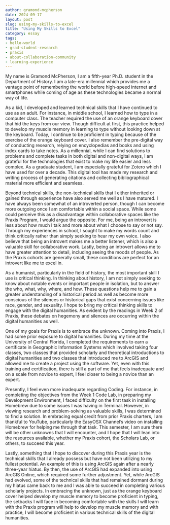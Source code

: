 ```yaml
---
author: gramond-mcpherson
date: 2024-09-17
layout: post
slug: using-my-skills-to-excel
title: "Using My Skills to Excel"
category: essay
tags:
- hello-world
- grad-student-research
- praxis
- about-collaboration-community
- learning-experience
---
```

My name is Gramond McPherson, I am a fifth-year Ph.D. student in the Department of History. I am a late-era millennial which provides me a vantage point of remembering the world before high-speed internet and smartphones while coming of age as these technologies became a normal way of life. 
 
As a kid, I developed and learned technical skills that I have continued to use as an adult. For instance, in middle school, I learned how to type in a computer class. The teacher required the use of an orange keyboard cover that hid the keys from our view. Though difficult at first, this practice helped to develop my muscle memory in learning to type without looking down at the keyboard. Today, I continue to be proficient in typing because of the exercise of the orange keyboard cover. I also remember the pre-digital way of conducting research, relying on encyclopedias and books and using index cards to take notes. As a millennial, while I can find solutions to problems and complete tasks in both digital and non-digital ways, I am grateful for the technologies that exist to make my life easier and less complex. As a graduate student, I am especially grateful for Zotero which I have used for over a decade. This digital tool has made my research and writing process of generating citations and collecting bibliographical material more efficient and seamless. 
 
Beyond technical skills, the non-technical skills that I either inherited or gained through experience have also served me well as I have matured. I have always been somewhat of an introverted person, though I can become more outgoing once I am comfortable within a social space. While some could perceive this as a disadvantage within collaborative spaces like the Praxis Program, I would argue the opposite. For me, being an introvert is less about how much I talk and more about what I choose to say or not say. Through my experiences in school, I sought to make my words count and think critically rather than simply seeking to hear my own voice. I also believe that being an introvert makes me a better listener, which is also a valuable skill for collaborative work. Lastly, being an introvert allows me to have greater attention to detail, including seeing the moods of people. As the Praxis cohorts are generally small, these conditions are perfect for an introvert like me to excel in. 
 
As a humanist, particularly in the field of history, the most important skill I use is critical thinking. In thinking about history, I am not simply seeking to know about notable events or important people in isolation, but to answer the who, what, why, where, and how. These questions help me to gain a greater understanding of a historical period as well as become more conscious of the silences or historical gaps that exist concerning issues like race, gender, and sexuality. I hope to bring my critical thinking skills to engage with the digital humanities. As evident by the readings in Week 2 of Praxis, these debates on hegemony and silences are occurring within the digital humanities as well. 
 
One of my goals for Praxis is to embrace the unknown. Coming into Praxis, I had some prior exposure to digital humanities. During my time at the University of Central Florida, I completed the requirements to earn a certificate in Geographic Information Systems which involved taking four classes, two classes that provided scholarly and theoretical introductions to digital humanities and two classes that introduced me to ArcGIS and allowed me to create a project using the software. Yet, even with this training and certification, there is still a part of me that feels inadequate and on a scale from novice to expert, I feel closer to being a novice than an expert. 
 
Presently, I feel even more inadequate regarding Coding. For instance, in completing the objectives from the Week 1 Code Lab, in preparing my Development Environment, I faced difficulty on the first task in installing Homebrew due to some issues I was having in Terminal. However, in viewing research and problem-solving as valuable skills, I was determined to find a solution. In embracing equal credit from prior Praxis charters, I am thankful to YouTube, particularly the EasyOSX Channel’s video on installing Homebrew for helping me through that task. This semester, I am sure there will be other unknowns that I will encounter, and I hope that I will lean into the resources available, whether my Praxis cohort, the Scholars Lab, or others, to succeed this year. 
 
Lastly, something that I hope to discover during this Praxis year is the technical skills that I already possess but have not been utilizing to my fullest potential. An example of this is using ArcGIS again after a nearly three-year hiatus. By then, the use of ArcGIS had expanded into using ArcGIS Online, which required some further adjustment. Yet, while ArcGIS had evolved, some of the technical skills that had remained dormant during my hiatus came back to me and I was able to succeed in completing various scholarly projects. In embracing the unknown, just as the orange keyboard cover helped develop my muscle memory to become proficient in typing, the setbacks I will face in becoming comfortable with the skills I will learn with the Praxis program will help to develop my muscle memory and with practice, I will become proficient in various technical skills of the digital humanities. 
